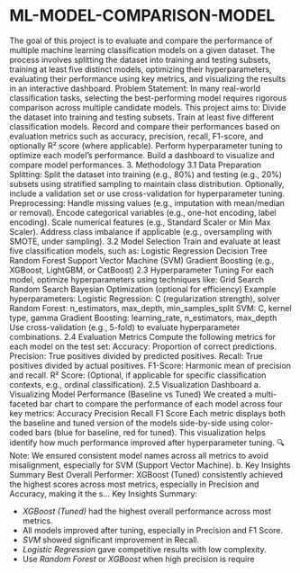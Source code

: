 # ML-MODEL-COMPARISON-MODEL
The goal of this project is to evaluate and compare the performance of multiple machine learning classification models on a given dataset.
The process involves splitting the dataset into training and testing subsets, training at least five distinct models, optimizing their hyperparameters, evaluating their performance using key metrics, and visualizing the results in an interactive dashboard.
Problem Statement:
In many real-world classification tasks, selecting the best-performing model requires rigorous comparison across multiple candidate models. This project aims to:
Divide the dataset into training and testing subsets.
Train at least five different classification models.
Record and compare their performances based on evaluation metrics such as accuracy, precision, recall, F1-score, and optionally R² score (where applicable).
Perform hyperparameter tuning to optimize each model’s performance.
Build a dashboard to visualize and compare model performances.
3. Methodology
3.1 Data Preparation
Splitting:
Split the dataset into training (e.g., 80%) and testing (e.g., 20%) subsets using stratified sampling to maintain class distribution.
Optionally, include a validation set or use cross-validation for hyperparameter tuning.
Preprocessing:
Handle missing values (e.g., imputation with mean/median or removal).
Encode categorical variables (e.g., one-hot encoding, label encoding).
Scale numerical features (e.g., Standard Scaler or Min Max Scaler).
Address class imbalance if applicable (e.g., oversampling with SMOTE, under sampling).
3.2 Model Selection
Train and evaluate at least five classification models, such as:
Logistic Regression
Decision Tree
Random Forest
Support Vector Machine (SVM)
Gradient Boosting (e.g., XGBoost, LightGBM, or CatBoost)
2.3 Hyperparameter Tuning
For each model, optimize hyperparameters using techniques like:
Grid Search
Random Search
Bayesian Optimization (optional for efficiency)
Example hyperparameters:
Logistic Regression: C (regularization strength), solver
Random Forest: n_estimators, max_depth, min_samples_split
SVM: C, kernel type, gamma
Gradient Boosting: learning_rate, n_estimators, max_depth
Use cross-validation (e.g., 5-fold) to evaluate hyperparameter combinations.
2.4 Evaluation Metrics
Compute the following metrics for each model on the test set:
Accuracy: Proportion of correct predictions.
Precision: True positives divided by predicted positives.
Recall: True positives divided by actual positives.
F1-Score: Harmonic mean of precision and recall.
R² Score: (Optional, if applicable for specific classification contexts, e.g., ordinal classification).
2.5 Visualization Dashboard
a. Visualizing Model Performance (Baseline vs Tuned)
We created a multi-faceted bar chart to compare the performance of each model across four key metrics:
Accuracy
Precision
Recall
F1 Score
Each metric displays both the baseline and tuned version of the models side-by-side using color-coded bars (blue for baseline, red for tuned).
This visualization helps identify how much performance improved after hyperparameter tuning.
🔍 Note: We ensured consistent model names across all metrics to avoid misalignment, especially for SVM (Support Vector Machine).
b. Key Insights Summary
 Best Overall Performer:
XGBoost (Tuned) consistently achieved the highest scores across most metrics, especially in Precision and Accuracy, making it the s…
  Key Insights Summary:
- *XGBoost (Tuned)* had the highest overall performance across most metrics.
- All models improved after tuning, especially in Precision and F1 Score.
- *SVM* showed significant improvement in Recall.
- *Logistic Regression* gave competitive results with low complexity.
- Use *Random Forest* or *XGBoost* when high precision is require
